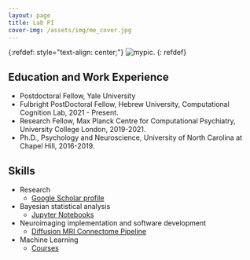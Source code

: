 ```yaml
---
layout: page
title: Lab PI
cover-img: /assets/img/me_cover.jpg
---
```


{:refdef: style="text-align: center;"}
![mypic](assets/img/headshot.JPG). 
{: refdef}

## Education and Work Experience
- Postdoctoral Fellow, Yale University
- Fulbright PostDoctoral Fellow, Hebrew University, Computational Cognition Lab, 2021 - Present.
- Research Fellow, Max Planck Centre for Computational Psychiatry, University College London, 2019-2021.
- Ph.D., Psychology and Neuroscience, University of North Carolina at Chapel Hill, 2016-2019.


## Skills
- Research
	- [Google Scholar profile](https://scholar.google.com/citations?user=KXU4cS8AAAAJ&hl=en)
- Bayesian statistical analysis 
	- [Jupyter Notebooks](https://github.com/psharp1289/hierarchical-bayesian-modeling/)
- Neuroimaging implementation and software development
	- [Diffusion MRI Connectome Pipeline](https://github.com/psharp1289/StructuralConnFSL)
- Machine Learning 
	- [Courses](https://www.coursera.org/account/accomplishments/certificate/CE3X3Q35HRHS)




